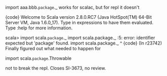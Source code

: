 import aaa.bbb.`package`._  works for scalac,
but for repl it doesn't

{code}
Welcome to Scala version 2.8.0.RC7 (Java HotSpot(TM) 64-Bit Server VM, Java 1.6.0_17).
Type in expressions to have them evaluated.
Type :help for more information.

scala> import scala.`package`._
import scala.package._
<console>:5: error: identifier expected but 'package' found.
import scala.package._
             ^
{code}
(In r23742) Finally figured out what needed to happen for

  import scala.`package`.Throwable

not to break the repl.  Closes SI-3673, no review.
